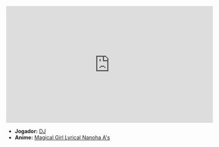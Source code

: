 <iframe width="560" height="315" src="https://www.youtube.com/embed/T-s4nvXBRwY?si=zcT9pjcYOp6bGIZo" title="YouTube video player" frameborder="0" allow="accelerometer; autoplay; clipboard-write; encrypted-media; gyroscope; picture-in-picture; web-share" referrerpolicy="strict-origin-when-cross-origin" allowfullscreen></iframe>

- **Jogador:** [DJ](../Membros/DJ.md)
- **Anime:** [Magical Girl Lyrical Nanoha A's](content/Animes/Magical%20Girl%20Lyrical%20Nanoha%20A's.md)